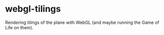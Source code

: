 webgl-tilings
=============

Rendering tilings of the plane with WebGL (and maybe running the Game of Life on them).
